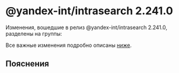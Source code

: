 # @yandex-int/intrasearch 2.241.0

<!-- ЧЕЛОВЕЧЕСКОЕ ВСТУПЛЕНИЕ -->

Изменения, вошедшие в релиз @yandex-int/intrasearch 2.241.0, разделены на группы:

Все важные изменения подробно описаны [ниже](#Пояснения).

## Пояснения

